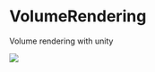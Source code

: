 # VolumeRendering
Volume rendering with unity

![](https://github.com/zchajax/VolumeRendering/blob/master/cloud.gif)
